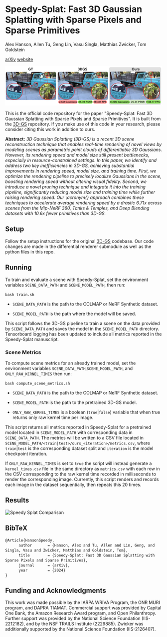 # Speedy-Splat: Fast 3D Gaussian Splatting with Sparse Pixels and Sparse Primitives

Alex Hanson, Allen Tu, Geng Lin, Vasu Singla, Matthias Zwicker, Tom Goldstein

[arXiv]() [website](https://speedysplat.github.io)

<img src="assets/speedy_splat_cover.png" alt="Speedy Splat Cover" />

This is the official code repository for the paper "Speedy-Splat: Fast 3D Gaussian Splatting with Sparse Pixels and Sparse Primitives". It is built from the [3D-GS](https://github.com/graphdeco-inria/gaussian-splatting) repository. If you make use of this code in your research, please consider citing this work in addition to ours.


**Abstract:** *3D Gaussian Splatting (3D-GS) is a recent 3D scene reconstruction technique that enables real-time rendering of novel views by modeling scenes as parametric point clouds of differentiable 3D Gaussians.  However, its rendering speed and model size still present bottlenecks, especially in resource-constrained settings.  In this paper, we identify and address two key inefficiencies in 3D-GS, achieving substantial improvements in rendering speed, model size, and training time.  First, we optimize the rendering pipeline to precisely localize Gaussians in the scene, boosting rendering speed without altering visual fidelity.  Second, we introduce a novel pruning technique and integrate it into the training pipeline, significantly reducing model size and training time while further raising rendering speed.  Our \acronym{} approach combines these techniques to accelerate average rendering speed by a drastic 6.71x across scenes from the Mip-NeRF 360, Tanks \& Temples, and Deep Blending datasets  with 10.6x fewer primitives than 3D-GS.*

## Setup
Follow the setup instructions for the original [3D-GS](https://github.com/graphdeco-inria/gaussian-splatting) codebase. Our code changes are made in the differential renderer submodule as well as the python files in this repo.

## Running

To train and evaluate a scene with Speedy-Splat, set the environment variables `SCENE_DATA_PATH` and `SCENE_MODEL_PATH`, then run:

```shell
bash train.sh
```

* `SCENE_DATA_PATH` is the path to the COLMAP or NeRF Synthetic dataset.

* `SCENE_MODEL_PATH` is the path where the model will be saved.

This script follows the 3D-GS pipeline to train a scene on the data provided by `SCENE_DATA_PATH` and saves the model in the `SCENE_MODEL_PATH` directory. Tensorboard logging has been updated to include all metrics reported in the Speedy-Splat manuscript.

### Scene Metrics

To compute scene metrics for an already trained model, set the environment variables `SCENE_DATA_PATH`,`SCENE_MODEL_PATH`, and `ONLY_RAW_KERNEL_TIMES` then run:

```shell
bash compute_scene_metrics.sh
```

* `SCENE_DATA_PATH` is the path to the COLMAP or NeRF Synthetic dataset.

* `SCENE_MODEL_PATH` is the path to the pretrained 3D-GS model.

* `ONLY_RAW_KERNEL_TIMES` is a boolean (`true`|`false`) variable that when true returns only raw kernel time per image.

This script returns all metrics reported in Speedy-Splat for a pretrained model located in `SCENE_MODEL_PATH` with corresponding data in `SCENE_DATA_PATH`. The metrics will be written to a CSV file located in `SCENE_MODEL_PATH/<train|test>/ours_<iteration>/metrics.csv`, where `train`|`test` is the corresponding dataset split and `iteration` is the model checkpoint iteration.

If `ONLY_RAW_KERNEL_TIMES` is set to `true` the script will instead generate a `kernel_times.csv` file in the same directory as `metrics.csv` with each row in the CSV corresponding to the raw kernel time recorded in milliseconds to render the corresponding image. Currently, this script renders and records each image in the dataset sequentially, then repeats this 20 times.

## Results
<img src="assets/speedy_splat_comparison.png" alt="Speedy Splat Comparison"/>

<section class="section" id="BibTeX">
  <div class="container is-max-desktop content">
    <h2 class="title">BibTeX</h2>
    <pre><code>@Article{HansonSpeedy,
      author       = {Hanson, Alex and Tu, Allen and Lin, Geng, and Singla, Vasu and Zwicker, Matthias and Goldstein, Tom},
      title        = {Speedy-Splat: Fast 3D Gaussian Splatting with Sparse Pixels and Sparse Primitives},
      journal      = {arXiv},
      year         = {2024}
}</code></pre>
  </div>
</section>


## Funding and Acknowledgments

This work was made possible by the IARPA WRIVA Program, the ONR MURI program, and DAPRA TIAMAT. Commercial support was provided by Capital One Bank, the Amazon Research Award program, and Open Philanthropy. Further support was provided by the National Science Foundation (IIS-2212182), and by the NSF TRAILS Institute (2229885). Zwicker was additionally supported by the National Science Foundation (IIS-2126407).
